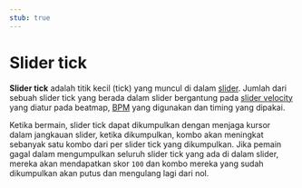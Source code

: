 ```yaml
---
stub: true
---
```


# Slider tick

**Slider tick** adalah titik kecil (tick) yang muncul di dalam [slider](/wiki/Hit_object/Slider). Jumlah dari sebuah slider tick yang berada dalam slider bergantung pada [slider velocity](/wiki/Hit_object/Slider_velocity) yang diatur pada beatmap, [BPM](/wiki/Beatmapping/Beats_per_minute) yang digunakan dan timing yang dipakai.

Ketika bermain, slider tick dapat dikumpulkan dengan menjaga kursor dalam jangkauan slider, ketika dikumpulkan, kombo akan meningkat sebanyak satu kombo dari per slider tick yang dikumpulkan. Jika pemain gagal dalam mengumpulkan seluruh slider tick yang ada di dalam slider, mereka akan mendapatkan skor `100` dan kombo mereka yang sudah dikumpulkan akan putus dan mengulang lagi dari nol.
